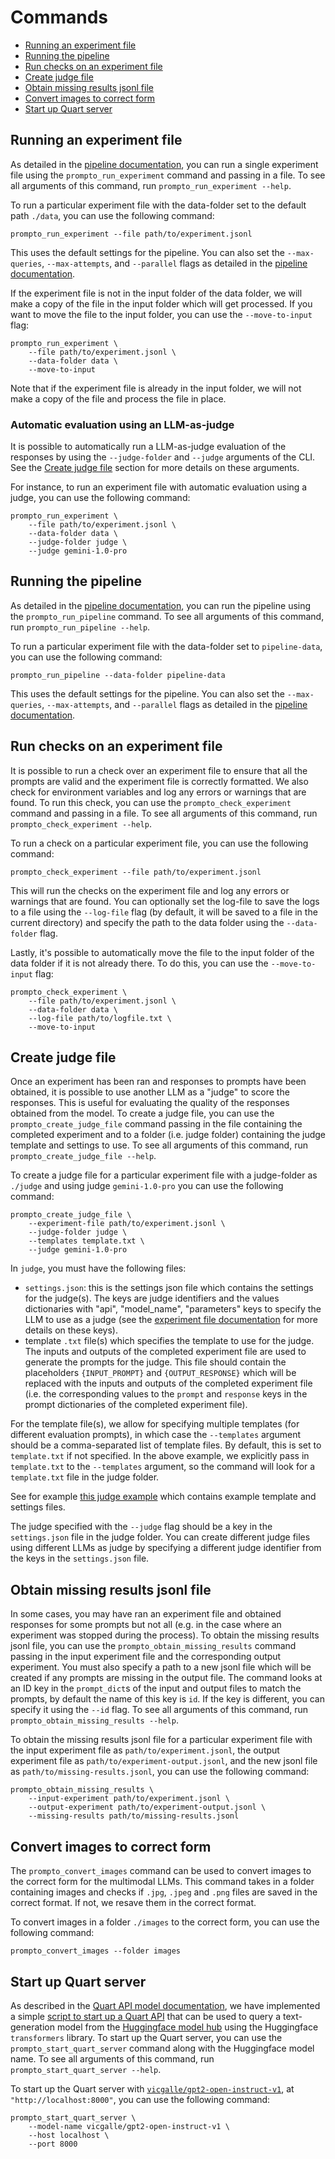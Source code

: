 # Commands

* [Running an experiment file](#running-an-experiment-file)
* [Running the pipeline](#running-the-pipeline)
* [Run checks on an experiment file](#run-checks-on-an-experiment-file)
* [Create judge file](#create-judge-file)
* [Obtain missing results jsonl file](#obtain-missing-results-jsonl-file)
* [Convert images to correct form](#convert-images-to-correct-form)
* [Start up Quart server](#start-up-quart-server)

## Running an experiment file

As detailed in the [pipeline documentation](pipeline.md), you can run a single experiment file using the `prompto_run_experiment` command and passing in a file. To see all arguments of this command, run `prompto_run_experiment --help`.

To run a particular experiment file with the data-folder set to the default path `./data`, you can use the following command:
```
prompto_run_experiment --file path/to/experiment.jsonl
```

This uses the default settings for the pipeline. You can also set the `--max-queries`, `--max-attempts`, and `--parallel` flags as detailed in the [pipeline documentation](./pipeline.md).

If the experiment file is not in the input folder of the data folder, we will make a copy of the file in the input folder which will get processed. If you want to move the file to the input folder, you can use the `--move-to-input` flag:
```
prompto_run_experiment \
    --file path/to/experiment.jsonl \
    --data-folder data \
    --move-to-input
```

Note that if the experiment file is already in the input folder, we will not make a copy of the file and process the file in place.

### Automatic evaluation using an LLM-as-judge

It is possible to automatically run a LLM-as-judge evaluation of the responses by using the `--judge-folder` and `--judge` arguments of the CLI. See the [Create judge file](#create-judge-file) section for more details on these arguments.

For instance, to run an experiment file with automatic evaluation using a judge, you can use the following command:
```
prompto_run_experiment \
    --file path/to/experiment.jsonl \
    --data-folder data \
    --judge-folder judge \
    --judge gemini-1.0-pro
```

## Running the pipeline

As detailed in the [pipeline documentation](pipeline.md), you can run the pipeline using the `prompto_run_pipeline` command. To see all arguments of this command, run `prompto_run_pipeline --help`.

To run a particular experiment file with the data-folder set to `pipeline-data`, you can use the following command:
```
prompto_run_pipeline --data-folder pipeline-data
```

This uses the default settings for the pipeline. You can also set the `--max-queries`, `--max-attempts`, and `--parallel` flags as detailed in the [pipeline documentation](pipeline.md).

## Run checks on an experiment file

It is possible to run a check over an experiment file to ensure that all the prompts are valid and the experiment file is correctly formatted. We also check for environment variables and log any errors or warnings that are found. To run this check, you can use the `prompto_check_experiment` command and passing in a file. To see all arguments of this command, run `prompto_check_experiment --help`.

To run a check on a particular experiment file, you can use the following command:
```
prompto_check_experiment --file path/to/experiment.jsonl
```

This will run the checks on the experiment file and log any errors or warnings that are found. You can optionally set the log-file to save the logs to a file using the `--log-file` flag (by default, it will be saved to a file in the current directory) and specify the path to the data folder using the `--data-folder` flag.

Lastly, it's possible to automatically move the file to the input folder of the data folder if it is not already there. To do this, you can use the `--move-to-input` flag:
```
prompto_check_experiment \
    --file path/to/experiment.jsonl \
    --data-folder data \
    --log-file path/to/logfile.txt \
    --move-to-input
```

## Create judge file

Once an experiment has been ran and responses to prompts have been obtained, it is possible to use another LLM as a "judge" to score the responses. This is useful for evaluating the quality of the responses obtained from the model. To create a judge file, you can use the `prompto_create_judge_file` command passing in the file containing the completed experiment and to a folder (i.e. judge folder) containing the judge template and settings to use. To see all arguments of this command, run `prompto_create_judge_file --help`.

To create a judge file for a particular experiment file with a judge-folder as `./judge` and using judge `gemini-1.0-pro` you can use the following command:
```
prompto_create_judge_file \
    --experiment-file path/to/experiment.jsonl \
    --judge-folder judge \
    --templates template.txt \
    --judge gemini-1.0-pro
```

In `judge`, you must have the following files:

* `settings.json`: this is the settings json file which contains the settings for the judge(s). The keys are judge identifiers and the values dictionaries with "api", "model_name", "parameters" keys to specify the LLM to use as a judge (see the [experiment file documentation](experiment_file.md) for more details on these keys).
* template `.txt` file(s) which specifies the template to use for the judge. The inputs and outputs of the completed experiment file are used to generate the prompts for the judge. This file should contain the placeholders `{INPUT_PROMPT}` and `{OUTPUT_RESPONSE}` which will be replaced with the inputs and outputs of the completed experiment file (i.e. the corresponding values to the `prompt` and `response` keys in the prompt dictionaries of the completed experiment file).

For the template file(s), we allow for specifying multiple templates (for different evaluation prompts), in which case the `--templates` argument should be a comma-separated list of template files. By default, this is set to `template.txt` if not specified. In the above example, we explicitly pass in `template.txt` to the `--templates` argument, so the command will look for a `template.txt` file in the judge folder.

See for example [this judge example](./../examples/evaluation/judge/) which contains example template and settings files.

The judge specified with the `--judge` flag should be a key in the `settings.json` file in the judge folder. You can create different judge files using different LLMs as judge by specifying a different judge identifier from the keys in the `settings.json` file.

## Obtain missing results jsonl file

In some cases, you may have ran an experiment file and obtained responses for some prompts but not all (e.g. in the case where an experiment was stopped during the process). To obtain the missing results jsonl file, you can use the `prompto_obtain_missing_results` command passing in the input experiment file and the corresponding output experiment. You must also specify a path to a new jsonl file which will be created if any prompts are missing in the output file. The command looks at an ID key in the `prompt_dict`s of the input and output files to match the prompts, by default the name of this key is `id`. If the key is different, you can specify it using the `--id` flag. To see all arguments of this command, run `prompto_obtain_missing_results --help`.

To obtain the missing results jsonl file for a particular experiment file with the input experiment file as `path/to/experiment.jsonl`, the output experiment file as `path/to/experiment-output.jsonl`, and the new jsonl file as `path/to/missing-results.jsonl`, you can use the following command:
```
prompto_obtain_missing_results \
    --input-experiment path/to/experiment.jsonl \
    --output-experiment path/to/experiment-output.jsonl \
    --missing-results path/to/missing-results.jsonl
```

## Convert images to correct form

The `prompto_convert_images` command can be used to convert images to the correct form for the multimodal LLMs. This command takes in a folder containing images and checks if `.jpg`, `.jpeg` and `.png` files are saved in the correct format. If not, we resave them in the correct format.

To convert images in a folder `./images` to the correct form, you can use the following command:
```
prompto_convert_images --folder images
```

## Start up Quart server

As described in the [Quart API model documentation](./quart.md), we have implemented a simple [script to start up a Quart API](https://github.com/alan-turing-institute/prompto/blob/main/src/prompto/apis/quart/quart_api.py) that can be used to query a text-generation model from the [Huggingface model hub](https://huggingface.co/models) using the Huggingface `transformers` library. To start up the Quart server, you can use the `prompto_start_quart_server` command along with the Huggingface model name. To see all arguments of this command, run `prompto_start_quart_server --help`.

To start up the Quart server with [`vicgalle/gpt2-open-instruct-v1`](https://huggingface.co/vicgalle/gpt2-open-instruct-v1), at `"http://localhost:8000"`, you can use the following command:
```
prompto_start_quart_server \
    --model-name vicgalle/gpt2-open-instruct-v1 \
    --host localhost \
    --port 8000
```
